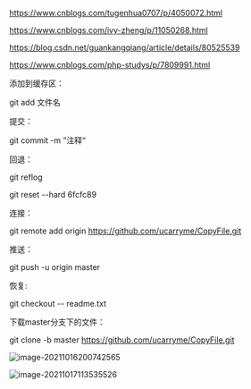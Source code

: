 https://www.cnblogs.com/tugenhua0707/p/4050072.html

https://www.cnblogs.com/ivy-zheng/p/11050268.html

https://blog.csdn.net/guankangqiang/article/details/80525539

https://www.cnblogs.com/php-studys/p/7809991.html

添加到缓存区：

git add  文件名

提交：

git commit -m ”注释“

回退：

git reflog

git reset --hard 6fcfc89



连接：

git remote add origin https://github.com/ucarryme/CopyFile.git

推送：

git push -u origin master



恢复:

git checkout -- readme.txt 



下载master分支下的文件：

git clone -b master https://github.com/ucarryme/CopyFile.git





![image-20211016200742565](E:\Git-repository\study-copyfile\image\image-20211016200742565.png)

![image-20211017113535526](E:\Git-repository\study-copyfile\image\image-20211017113535526.png)
